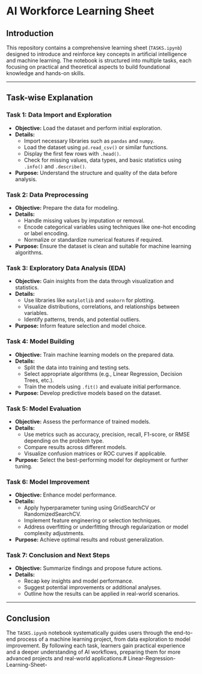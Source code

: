 # AI Workforce Learning Sheet

## Introduction

This repository contains a comprehensive learning sheet (`TASKS.ipynb`) designed to introduce and reinforce key concepts in artificial intelligence and machine learning. The notebook is structured into multiple tasks, each focusing on practical and theoretical aspects to build foundational knowledge and hands-on skills.

---

## Task-wise Explanation

### Task 1: Data Import and Exploration

- **Objective:** Load the dataset and perform initial exploration.
- **Details:**  
    - Import necessary libraries such as `pandas` and `numpy`.
    - Load the dataset using `pd.read_csv()` or similar functions.
    - Display the first few rows with `.head()`.
    - Check for missing values, data types, and basic statistics using `.info()` and `.describe()`.
- **Purpose:** Understand the structure and quality of the data before analysis.

### Task 2: Data Preprocessing

- **Objective:** Prepare the data for modeling.
- **Details:**  
    - Handle missing values by imputation or removal.
    - Encode categorical variables using techniques like one-hot encoding or label encoding.
    - Normalize or standardize numerical features if required.
- **Purpose:** Ensure the dataset is clean and suitable for machine learning algorithms.

### Task 3: Exploratory Data Analysis (EDA)

- **Objective:** Gain insights from the data through visualization and statistics.
- **Details:**  
    - Use libraries like `matplotlib` and `seaborn` for plotting.
    - Visualize distributions, correlations, and relationships between variables.
    - Identify patterns, trends, and potential outliers.
- **Purpose:** Inform feature selection and model choice.

### Task 4: Model Building

- **Objective:** Train machine learning models on the prepared data.
- **Details:**  
    - Split the data into training and testing sets.
    - Select appropriate algorithms (e.g., Linear Regression, Decision Trees, etc.).
    - Train the models using `.fit()` and evaluate initial performance.
- **Purpose:** Develop predictive models based on the dataset.

### Task 5: Model Evaluation

- **Objective:** Assess the performance of trained models.
- **Details:**  
    - Use metrics such as accuracy, precision, recall, F1-score, or RMSE depending on the problem type.
    - Compare results across different models.
    - Visualize confusion matrices or ROC curves if applicable.
- **Purpose:** Select the best-performing model for deployment or further tuning.

### Task 6: Model Improvement

- **Objective:** Enhance model performance.
- **Details:**  
    - Apply hyperparameter tuning using GridSearchCV or RandomizedSearchCV.
    - Implement feature engineering or selection techniques.
    - Address overfitting or underfitting through regularization or model complexity adjustments.
- **Purpose:** Achieve optimal results and robust generalization.

### Task 7: Conclusion and Next Steps

- **Objective:** Summarize findings and propose future actions.
- **Details:**  
    - Recap key insights and model performance.
    - Suggest potential improvements or additional analyses.
    - Outline how the results can be applied in real-world scenarios.

---

## Conclusion

The `TASKS.ipynb` notebook systematically guides users through the end-to-end process of a machine learning project, from data exploration to model improvement. By following each task, learners gain practical experience and a deeper understanding of AI workflows, preparing them for more advanced projects and real-world applications.# Linear-Regression-Learning-Sheet-
